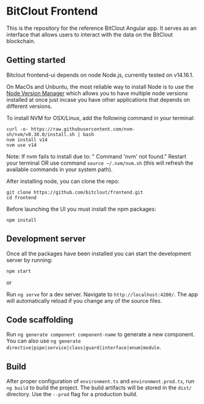 # BitClout Frontend
This is the repository for the reference BitClout Angular app. It serves as an
interface that allows users to interact with the data on the BitClout blockchain.
## Getting started
Bitclout frontend-ui depends on node Node.js, currently tested on v14.16.1.

On MacOs  and Unbuntu, the most reliable way to install Node is to use the [Node Version Manager](https://github.com/nvm-sh/nvm) which allows you to have multiple node versions installed at once just incase you have other applications that depends on different versions.

To install NVM for OSX/Linux, add the following command in your terminal:

```
curl -o- https://raw.githubusercontent.com/nvm-sh/nvm/v0.38.0/install.sh | bash
nvm install v14
nvm use v14
```
Note: If nvm fails to install due to: " Command 'nvm' not found." 
Restart your terminal OR use command ```source ~/.nvm/nvm.sh``` (this will refresh the available commands in your system path).

After installing node, you can clone the repo:

```
git clone https://github.com/bitclout/frontend.git
cd frontend
```
Before launching the UI you must install the npm packages:

```
npm install
```


## Development server
Once all the packages have been installed you can start the development server by running:


```
npm start
```
or

Run `ng serve` for a dev server. Navigate to `http://localhost:4200/`. The app will automatically reload if you change any of the source files.

## Code scaffolding

Run `ng generate component component-name` to generate a new component. You can also use `ng generate directive|pipe|service|class|guard|interface|enum|module`.

## Build

After proper configuration of `environment.ts` and `environment.prod.ts`, run `ng build` to build the project. The build artifacts will be stored in the `dist/` directory. Use the `--prod` flag for a production build.
